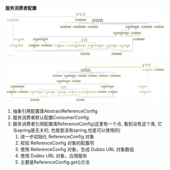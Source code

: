 **服务消费者配置**
![](../3_config.png)

![](../4_config.png)


1. 抽象引用配置类AbstractReferenceConfig
2. 服务消费者默认配置ConsumerConfig
3. 服务消费者引用配置类ReferenceConfig(这里有一个点, 看到没有这个类, 它与spring是无关的, 也就是没有spring,也是可以使用的)
   1. 进一步初始化 ReferenceConfig 对象
   2. 校验 ReferenceConfig 对象的配置项
   3. 使用 ReferenceConfig 对象，生成 Dubbo URL 对象数组
   4. 使用 Dubbo URL 对象，应用服务
   5. 主要是ReferenceConfig.get()方法

